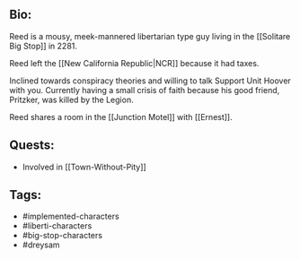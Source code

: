 ## Bio:

Reed is a mousy, meek-mannered libertarian type guy living in the [[Solitare Big Stop]] in 2281.

Reed left the [[New California Republic|NCR]] because it had taxes. 

Inclined towards conspiracy theories and willing to talk Support Unit Hoover with you. Currently having a small crisis of faith because his good friend, Pritzker, was killed by the Legion.

Reed shares a room in the [[Junction Motel]] with [[Ernest]].



## Quests:

- Involved in [[Town-Without-Pity]]

## Tags:

- #implemented-characters
- #liberti-characters
- #big-stop-characters
- #dreysam